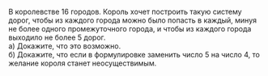 В королевстве 16 городов. Король хочет построить такую систему дорог, 
чтобы из каждого города можно было попасть в каждый, минуя не более 
одного промежуточного города, и чтобы из каждого города выходило не более 5 дорог.
<br>
а) Докажите, что это возможно.
<br>
б) Докажите, что если в формулировке заменить число 5 на число 4, то желание короля станет неосуществимым.